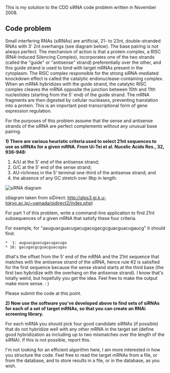 This is my solution to the CDD siRNA code problem written in November 2008.

## Code problem

Small interfering RNAs (siRNAs) are artificial, 21- to 23nt, double-stranded RNAs with 3'  2nt overhangs (see diagram below). The base pairing is not always perfect. The mechanism of action is that a protein complex, a RISC (RNA-Induced Silencing Complex), incorporates one of the two strands (called the "guide" or "antisense" strand) preferentially over the other, and this guide strand is used to bind with target mRNAs present in the cytoplasm. The RISC complex responsible for the strong siRNA-mediated knockdown effect is called the catalytic endonuclease-containing complex. When an mRNA hybridizes with the guide strand, the catalytic RISC complex cleaves the mRNA opposite the junction between 10th and 11th nucleotides (starting from the 5' end) of the guide strand. The mRNA fragments are then digested by cellular nucleases, preventing translation into a protein. This is an important post-transcriptional form of gene expression regulation.

For the purposes of this problem assume that the sense and antisense strands of the siRNA are perfect complements without any unusual base pairing. 

**1) There are various heuristic criteria used to select 21nt sequences to use as siRNAs for a given mRNA. From Ui-Tei et al. Nucelic Acids Res., 32, 936-948:**

1.  A/U at the 5' end of the antisense strand;
2.  G/C at the 5' end of the sense strand;
3.  AU-richness in the 5' terminal one-third of the antisense strand; and
4.  the absence of any GC stretch over 9bp in length.


![siRNA diagram](https://raw.github.com/davidblondeau/RNAi-Screener/master/diagram.png)

(diagram taken from siDirect: http://alps3.gi.k.u-tokyo.ac.jp/~yamada/sidirect2/index.php)

For part 1 of this problem, write a command-line application to find 21nt subsequences of a given mRNA that satisfy these four criteria.

For example, for "aauguacguacugacugacugacgcguacguacugaucg" it should find:

    *  1: auguacguacugacugacuga
    * 16: gacugacgcguacguacugau

(that's the offset from the 5' end of the mRNA and the 21nt sequence that matches with the antisense strand of the siRNA, hence rule #2 is satisfied for the first sequence because the sense strand starts at the third base (the first two hybridize with the overhang on the antisense strand). I know that's totally weird, but hopefully you get the idea. Feel free to make the output make more sense. : )

Please submit the code at this point.

**2) Now use the software you've developed above to find sets of siRNAs for each of a set of target mRNAs, so that you can create an RNAi screening library.**

For each mRNA you should pick four good candidate siRNAs (if possible) that do not hybridize well with any other mRNA in the target set (define good hybridization as including up to two mismatches over the length of the siRNA). If this is not possible, report this.

I'm not looking for an efficient algorithm here, I am more interested in how you structure the code. Feel free to read the target mRNAs from a file, or from the database, and to store results in a file, or in the database, as you wish.